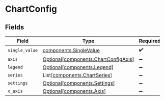# ChartConfig


## Fields

| Field                                                                              | Type                                                                               | Required                                                                           | Description                                                                        |
| ---------------------------------------------------------------------------------- | ---------------------------------------------------------------------------------- | ---------------------------------------------------------------------------------- | ---------------------------------------------------------------------------------- |
| `single_value`                                                                     | [components.SingleValue](../../models/components/singlevalue.md)                   | :heavy_check_mark:                                                                 | N/A                                                                                |
| `axis`                                                                             | [Optional[components.ChartConfigAxis]](../../models/components/chartconfigaxis.md) | :heavy_minus_sign:                                                                 | N/A                                                                                |
| `legend`                                                                           | [Optional[components.Legend]](../../models/components/legend.md)                   | :heavy_minus_sign:                                                                 | N/A                                                                                |
| `series`                                                                           | List[[components.ChartSeries](../../models/components/chartseries.md)]             | :heavy_minus_sign:                                                                 | N/A                                                                                |
| `settings`                                                                         | [Optional[components.Settings]](../../models/components/settings.md)               | :heavy_minus_sign:                                                                 | N/A                                                                                |
| `x_axis`                                                                           | [Optional[components.Axis]](../../models/components/axis.md)                       | :heavy_minus_sign:                                                                 | N/A                                                                                |
